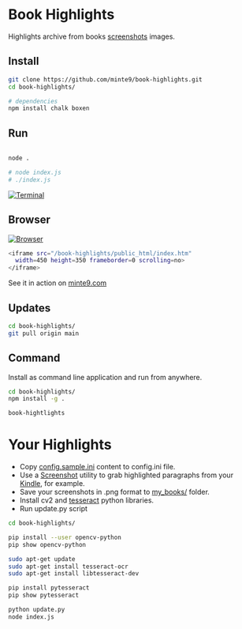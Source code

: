 # Book Highlights

Highlights archive from books [screenshots](https://github.com/minte9/book-highlights/tree/main/files_archive/my_books/book1/author1) images.   

## Install

~~~sh
git clone https://github.com/minte9/book-highlights.git
cd book-highlights/

# dependencies
npm install chalk boxen
~~~

## Run

~~~sh

node .

# node index.js
# ./index.js
~~~

[![Terminal](https://www.minte9.com/lib/images/github/book-highlights/highlight_02.png)](https://www.minte9.com)


## Browser

[![Browser](https://www.minte9.com/lib/images/github/book-highlights/m9_08.png)](https://www.minte9.com)

~~~sh
<iframe src="/book-highlights/public_html/index.htm" 
  width=450 height=350 frameborder=0 scrolling=no>
</iframe>
~~~

See it in action on [minte9.com](https://www.minte9.com)

##

## Updates

~~~sh
cd book-highlights/
git pull origin main
~~~

## Command

Install as command line application and run from anywhere.

~~~sh
cd book-highlights/
npm install -g .

book-hightlights
~~~

#  

# Your Highlights

 - Copy [config.sample.ini](https://github.com/minte9/book-highlights/tree/main/config/config.sample.ini) content to config.ini file.  
 - Use a [Screenshot](https://www.linuxlinks.com/gnome-screenshot/) utility to grab highlighted paragraphs from your [Kindle](https://read.amazon.com/kindle-library), for example.  
 - Save your screenshots in .png format to [my_books/](https://github.com/minte9/book-highlights/tree/main/files_archive/my_books) folder.  
 - Install cv2 and [tesseract](https://towardsdatascience.com/read-text-from-image-with-one-line-of-python-code-c22ede074cac) python libraries.
 - Run update.py script 

~~~sh
cd book-highlights/

pip install --user opencv-python
pip show opencv-python

sudo apt-get update
sudo apt-get install tesseract-ocr
sudo apt-get install libtesseract-dev

pip install pytesseract
pip show pytesseract

python update.py
node index.js
~~~

